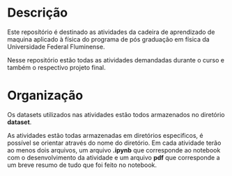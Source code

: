 # Descrição

Este reposítório é destinado as atividades da cadeira de aprendizado de maquina aplicado à física do programa de pós graduação em física da Universidade Federal Fluminense. 

Nesse repositório estão todas as atividades demandadas durante o curso e também o respectivo projeto final.

# Organização

Os datasets utilizados nas atividades estão todos armazenados no diretório **dataset**. 

As atividades estão todas armazenadas em diretórios especificos, é possível se orientar através do nome do diretório. Em cada atividade terão ao menos dois arquivos, um arquivo **.ipynb** que corresponde ao notebook com o desenvolvimento da atividade e um arquivo **pdf** que corresponde a um breve resumo  de tudo que foi feito no notebook.

